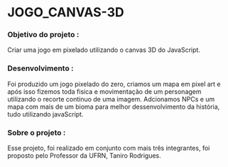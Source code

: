 # JOGO_CANVAS-3D

### Objetivo do projeto :
  Criar uma jogo em pixelado utilizando o canvas 3D do JavaScript.
 
### Desenvolvimento :
 Foi produzido um jogo pixelado do zero, criamos um mapa em pixel art e após isso fizemos toda fisica e movimentação de um personagem utilizando o recorte continuo de uma imagem.
 Adcionamos NPCs e um mapa com mais de um bioma para melhor dessenvolvimento da história, tudo utilizando javaScript.

### Sobre o projeto :
  Esse projeto, foi realizado em conjunto com mais três integrantes, foi proposto pelo Professor da UFRN, Taniro Rodrigues. 
  
